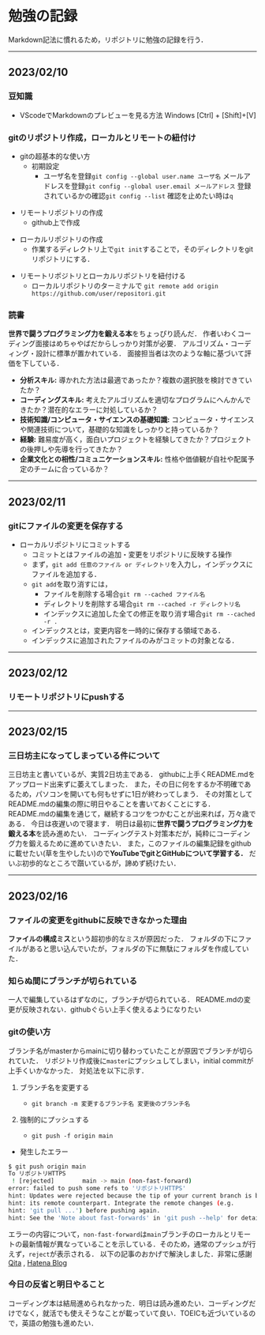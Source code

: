 # 勉強の記録

Markdown記法に慣れるため，リポジトリに勉強の記録を行う．

***

## 2023/02/10

### 豆知識

- VScodeでMarkdownのプレビューを見る方法 Windows [Ctrl] + [Shift]+[V]
>
### gitのリポジトリ作成，ローカルとリモートの紐付け

- gitの超基本的な使い方
  - 初期設定
    - ユーザ名を登録`git config --global user.name ユーザ名`
        メールアドレスを登録`git config --global user.email メールアドレス`
        登録されているかの確認`git config --list`
        確認を止めたい時は`q`
>
- リモートリポジトリの作成
  - github上で作成
>
- ローカルリポジトリの作成
  - 作業するディレクトリ上で`git init`することで，そのディレクトリをgitリポジトリにする．
>
- リモートリポジトリとローカルリポジトリを紐付ける
  - ローカルリポジトリのターミナルで
        `git remote add origin https://github.com/user/repositori.git`
>
### 読書

**世界で闘うプログラミング力を鍛える本**をちょっぴり読んだ．
作者いわくコーディング面接はめちゃやばだからしっかり対策が必要．
アルゴリズム・コーディング・設計に標準が置かれている．
面接担当者は次のような軸に基づいて評価を下している．

- **分析スキル:** 導かれた方法は最適であったか？複数の選択肢を検討できていたか？
- **コーディングスキル:** 考えたアルゴリズムを適切なプログラムにへんかんできたか？潜在的なエラーに対処しているか？
- **技術知識/コンピュータ・サイエンスの基礎知識:** コンピュータ・サイエンスや関連技術について，基礎的な知識をしっかりと持っているか？
- **経験:** 難易度が高く，面白いプロジェクトを経験してきたか？プロジェクトの後押しや先導を行ってきたか？
- **企業文化との相性/コミュニケーションスキル:** 性格や価値観が自社や配属予定のチームに合っているか？

***

## 2023/02/11

### gitにファイルの変更を保存する

- ローカルリポジトリにコミットする
  - コミットとはファイルの追加・変更をリポジトリに反映する操作
  - まず，`git add 任意のファイル or ディレクトリ`を入力し，インデックスにファイルを追加する．
  - `git add`を取り消すには，
    - ファイルを削除する場合`git rm --cached ファイル名`
    - ディレクトリを削除する場合`git rm --cached -r ディレクトリ名`
    - インデックスに追加した全ての修正を取り消す場合`git rm --cached -r .`
  - インデックスとは，変更内容を一時的に保存する領域である．
  - インデックスに追加されたファイルのみがコミットの対象となる．

***

## 2023/02/12

### リモートリポジトリにpushする

***

## 2023/02/15

### 三日坊主になってしまっている件について

三日坊主と書いているが、実質2日坊主である．
githubに上手くREADME.mdをアップロード出来ずに萎えてしまった．
また，その日に何をするか不明確であるため，パソコンを開いても何もせずに1日が終わってしまう．
その対策としてREADME.mdの編集の際に明日やることを書いておくことにする．
README.mdの編集を通じて，継続するコツをつかむことが出来れば，万々歳である．
今日は夜遅いので寝ます．
明日は最初に**世界で闘うプログラミング力を鍛える本**を読み進めたい．
コーディングテスト対策本だが，純粋にコーディング力を鍛えるために進めていきたい．
また，このファイルの編集記録をgithubに載せたい(草を生やしたい)ので**YouTubeでgitとGitHubについて学習する．** だいぶ初歩的なところで躓いているが，諦めず続けたい．

***

## 2023/02/16

### ファイルの変更をgithubに反映できなかった理由

**ファイルの構成ミス**という超初歩的なミスが原因だった．
フォルダの下にファイルがあると思い込んでいたが，フォルダの下に無駄にフォルダを作成していた．

### 知らぬ間にブランチが切られている

一人で編集しているはずなのに，ブランチが切られている．
README.mdの変更が反映されない．githubぐらい上手く使えるようになりたい

### gitの使い方

ブランチ名がmasterからmainに切り替わっていたことが原因でブランチが切られていた．
リポジトリ作成後に`master`にプッシュしてしまい，initial commitが上手くいかなかった．
対処法を以下に示す．

1. ブランチ名を変更する

   - `git branch -m 変更するブランチ名 変更後のブランチ名`
2. 強制的にプッシュする
   - `git push -f origin main`


- 発生したエラー

```bash
$ git push origin main
To リポジトリHTTPS
 ! [rejected]        main -> main (non-fast-forward)
error: failed to push some refs to 'リポジトリHTTPS'
hint: Updates were rejected because the tip of your current branch is behind
hint: its remote counterpart. Integrate the remote changes (e.g.
hint: 'git pull ...') before pushing again.
hint: See the 'Note about fast-forwards' in 'git push --help' for details.
```

エラーの内容について，`non-fast-forward`は`main`ブランチのローカルとリモートの最新情報が異なっていることを示している．そのため，通常のプッシュが行えず，`reject`が表示される．
以下の記事のおかげで解決しました．非常に感謝
[Qita](https://qiita.com/Takao_/items/5e563d5ea61d2829e497 "git pushがreject（拒否）されたときの対処法")  , [Hatena Blog](https://chiroru-memo.hatenablog.com/entry/2020/10/12/234906 "Githubのデフォルトブランチがmainになった")

### 今日の反省と明日やること

コーディング本は結局進められなかった．明日は読み進めたい．コーディングだけでなく，就活でも使えそうなことが載っていて良い．TOEICも近づいているので，英語の勉強も進めたい．
